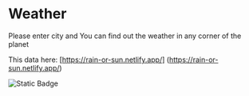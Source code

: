 # Weather

Please enter city and You can find out the weather in any corner of the planet

This data here: [https://rain-or-sun.netlify.app/] (https://rain-or-sun.netlify.app/)

![Static Badge](https://img.shields.io/badge/Weather-blue)
